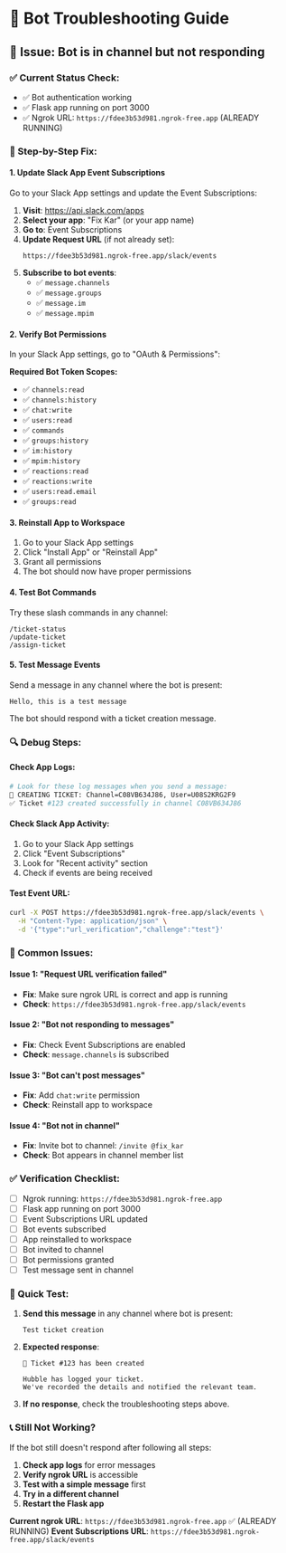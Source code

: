 # 🔧 Bot Troubleshooting Guide

## 🚨 **Issue: Bot is in channel but not responding**

### **✅ Current Status Check:**
- ✅ Bot authentication working
- ✅ Flask app running on port 3000
- ✅ Ngrok URL: `https://fdee3b53d981.ngrok-free.app` (ALREADY RUNNING)

### **🔧 Step-by-Step Fix:**

#### **1. Update Slack App Event Subscriptions**

Go to your Slack App settings and update the Event Subscriptions:

1. **Visit**: https://api.slack.com/apps
2. **Select your app**: "Fix Kar" (or your app name)
3. **Go to**: Event Subscriptions
4. **Update Request URL** (if not already set):
   ```
   https://fdee3b53d981.ngrok-free.app/slack/events
   ```
5. **Subscribe to bot events**:
   - ✅ `message.channels`
   - ✅ `message.groups` 
   - ✅ `message.im`
   - ✅ `message.mpim`

#### **2. Verify Bot Permissions**

In your Slack App settings, go to "OAuth & Permissions":

**Required Bot Token Scopes:**
- ✅ `channels:read`
- ✅ `channels:history`
- ✅ `chat:write`
- ✅ `users:read`
- ✅ `commands`
- ✅ `groups:history`
- ✅ `im:history`
- ✅ `mpim:history`
- ✅ `reactions:read`
- ✅ `reactions:write`
- ✅ `users:read.email`
- ✅ `groups:read`

#### **3. Reinstall App to Workspace**

1. Go to your Slack App settings
2. Click "Install App" or "Reinstall App"
3. Grant all permissions
4. The bot should now have proper permissions

#### **4. Test Bot Commands**

Try these slash commands in any channel:
```
/ticket-status
/update-ticket
/assign-ticket
```

#### **5. Test Message Events**

Send a message in any channel where the bot is present:
```
Hello, this is a test message
```

The bot should respond with a ticket creation message.

### **🔍 Debug Steps:**

#### **Check App Logs:**
```bash
# Look for these log messages when you send a message:
🎫 CREATING TICKET: Channel=C08VB634J86, User=U08S2KRG2F9
✅ Ticket #123 created successfully in channel C08VB634J86
```

#### **Check Slack App Activity:**
1. Go to your Slack App settings
2. Click "Event Subscriptions"
3. Look for "Recent activity" section
4. Check if events are being received

#### **Test Event URL:**
```bash
curl -X POST https://fdee3b53d981.ngrok-free.app/slack/events \
  -H "Content-Type: application/json" \
  -d '{"type":"url_verification","challenge":"test"}'
```

### **🚨 Common Issues:**

#### **Issue 1: "Request URL verification failed"**
- **Fix**: Make sure ngrok URL is correct and app is running
- **Check**: `https://fdee3b53d981.ngrok-free.app/slack/events`

#### **Issue 2: "Bot not responding to messages"**
- **Fix**: Check Event Subscriptions are enabled
- **Check**: `message.channels` is subscribed

#### **Issue 3: "Bot can't post messages"**
- **Fix**: Add `chat:write` permission
- **Check**: Reinstall app to workspace

#### **Issue 4: "Bot not in channel"**
- **Fix**: Invite bot to channel: `/invite @fix_kar`
- **Check**: Bot appears in channel member list

### **✅ Verification Checklist:**

- [ ] Ngrok running: `https://fdee3b53d981.ngrok-free.app`
- [ ] Flask app running on port 3000
- [ ] Event Subscriptions URL updated
- [ ] Bot events subscribed
- [ ] App reinstalled to workspace
- [ ] Bot invited to channel
- [ ] Bot permissions granted
- [ ] Test message sent in channel

### **🎯 Quick Test:**

1. **Send this message** in any channel where bot is present:
   ```
   Test ticket creation
   ```

2. **Expected response**:
   ```
   🎫 Ticket #123 has been created
   
   Hubble has logged your ticket.
   We've recorded the details and notified the relevant team.
   ```

3. **If no response**, check the troubleshooting steps above.

### **📞 Still Not Working?**

If the bot still doesn't respond after following all steps:

1. **Check app logs** for error messages
2. **Verify ngrok URL** is accessible
3. **Test with a simple message** first
4. **Try in a different channel**
5. **Restart the Flask app**

**Current ngrok URL**: `https://fdee3b53d981.ngrok-free.app` ✅ (ALREADY RUNNING)
**Event Subscriptions URL**: `https://fdee3b53d981.ngrok-free.app/slack/events` 